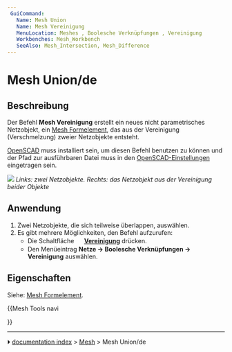 ```yaml
---
 GuiCommand:
   Name: Mesh Union
   Name: Mesh Vereinigung
   MenuLocation: Meshes , Boolesche Verknüpfungen , Vereinigung
   Workbenches: Mesh_Workbench
   SeeAlso: Mesh_Intersection, Mesh_Difference
---
```


# Mesh Union/de



## Beschreibung

Der Befehl **Mesh Vereinigung** erstellt ein neues nicht parametrisches Netzobjekt, ein [Mesh Formelement](Mesh_Feature/de.md), das aus der Vereinigung (Verschmelzung) zweier Netzobjekte entsteht.

[OpenSCAD](http://www.openscad.org/) muss installiert sein, um diesen Befehl benutzen zu können und der Pfad zur ausführbaren Datei muss in den [OpenSCAD-Einstellungen](OpenSCAD_Preferences/de.md) eingetragen sein.

![](images/Mesh_Union_example.png ) 
*Links: zwei Netzobjekte. Rechts: das Netzobjekt aus der Vereinigung beider Objekte*



## Anwendung

1.  Zwei Netzobjekte, die sich teilweise überlappen, auswählen.
2.  Es gibt mehrere Möglichkeiten, den Befehl aufzurufen:
    -   Die Schaltfläche **<img src="images/Mesh_Union.svg" width=16px> [Vereinigung](Mesh_Union/de.md)** drücken.
    -   Den Menüeintrag **Netze → Boolesche Verknüpfungen → <img src="images/Mesh_Union.svg" width=16px> Vereinigung** auswählen.



## Eigenschaften

Siehe: [Mesh Formelement](Mesh_Feature/de.md).





{{Mesh Tools navi

}}



---
⏵ [documentation index](../README.md) > [Mesh](Mesh_Workbench.md) > Mesh Union/de
